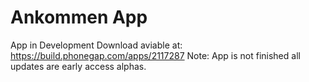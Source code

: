 # Ankommen App
App in Development Download aviable at: https://build.phonegap.com/apps/2117287
Note: App is not finished all updates are early access alphas.
